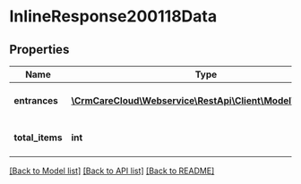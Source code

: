 # InlineResponse200118Data

## Properties
Name | Type | Description | Notes
------------ | ------------- | ------------- | -------------
**entrances** | [**\CrmCareCloud\Webservice\RestApi\Client\Model\Entrance[]**](Entrance.md) | List of available entrances | [optional] 
**total_items** | **int** | Count of all found entrances | [optional] 

[[Back to Model list]](../../README.md#documentation-for-models) [[Back to API list]](../../README.md#documentation-for-api-endpoints) [[Back to README]](../../README.md)

